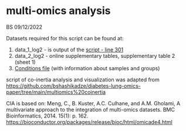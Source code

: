 multi-omics analysis
================
BS
09/12/2022

Datasets required for this script can be found at:
1. data_1_log2 - is output of the [script - line 301](https://github.com/bshashikadze/maternaldiabetes-offspring-liver-omics-paper/blob/main/proteomics/proteomics.Rmd)
2. data_2_log2 - online supplementary tables, supplementary table 2 (sheet 1)
3. [Conditions file](https://github.com/bshashikadze/maternaldiabetes-offspring-liver-omics-paper/blob/main/clinical%20chemistry/Conditions.txt) (with information about samples and groups)

script of co-inertia analysis and visualization was adapted from
<https://github.com/bshashikadze/diabetes-lung-omics-paper/tree/main/multiomics%20coinertia>

CIA is based on: Meng, C., B. Kuster, A.C. Culhane, and A.M. Gholami, A
multivariate approach to the integration of multi-omics datasets. BMC
Bioinformatics, 2014. 15(1): p. 162.
<https://bioconductor.org/packages/release/bioc/html/omicade4.html>


